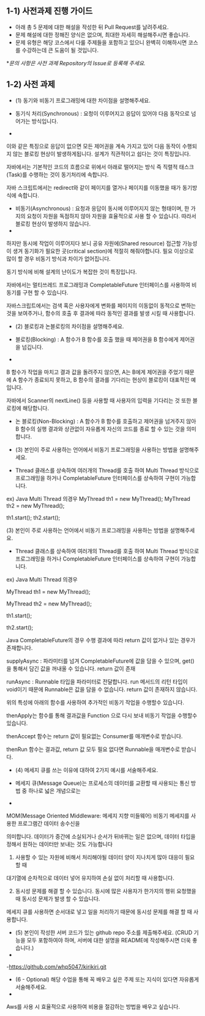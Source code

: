 ## 1-1) 사전과제 진행 가이드

- 아래 총 5 문제에 대한 해설을 작성한 뒤 Pull Request를 날려주세요.
- 문제 해설에 대한 정해진 양식은 없으며, 최대한 자세히 해설해주시면 좋습니다.
- 문제 유형은 해당 코스에서 다룰 주제들을 포함하고 있으니 완벽히 이해하시면 코스를 수강하는데 큰 도움이 될 것입니다.

**문의 사항은 사전 과제 Repository의 Issue로 등록해 주세요.*
  


## 1-2) 사전 과제

- (1) 동기와 비동기 프로그래밍에 대한 차이점을 설명해주세요.

- 동기식 처리(Synchronous) :  요청이 이루어지고 응답이 있어야 다음 동작으로 넘어가는 방식입니다. 
- 
이와 같은 특징으로 응답이 없으면 모든 제어권을 계속 가지고 있어 다음 동작이 수행되지 않는 블로킹 현상이 발생하게됩니다. 설계가 직관적이고 쉽다는 것이 특징입니다.

자바에서는 기본적인 코드의 흐름으로 위에서 아래로 떨어지는 방식 즉 직렬적 태스크(Task)를 수행하는 것이 동기처리에 속합니다.

자바 스크립트에서는 redirect와 같이 페이지를 열거나 페이지를 이동했을 때가 동기방식에 속합니다.


- 비동기(Asynchronous) : 요청과 응답이 동시에 이루어지지 않는 형태이며, 한 가지의 요청이 자원을 독점하지 않아 자원을 효율적으로 사용 할 수 있습니다. 따라서 블로킹 현상이 발생하지 않습니다.
- 
 하지만 동시에 작업이 이루어지다 보니 공유 자원에(Shared resource) 접근할 가능성이 생겨 동기화가 필요한 곳(critical section)에 적절히 해줘야합니다. 필요 이상으로 많이 할 경우 비동기 방식과 차이가 없어집니다.
 
동기 방식에 비해 설계의 난이도가 복잡한 것이 특징입니다.

자바에서는 멀티쓰레드 프로그래밍과 CompletableFuture 인터페이스를 사용하여 비동기를 구현 할 수 있습니다.

자바스크립트에서는 검색 혹은 사용자에게 변화를 페이지의 이동없이 동적으로 변하는 것을 보여주거나, 함수의 호출 후 결과에 따라 동적인 결과를 발생 시킬 때 사용합니다.


- (2) 블로킹과 논블로킹의 차이점을 설명해주세요.

- 블로킹(Blocking) : A 함수가 B 함수를 호출 했을 때 제어권을 B 함수에게 제어권을 넘깁니다.
- 
B 함수가 작업을 마치고 결과 값을 돌려주지 않으면, A는 B에게 제어권을 주었기 때문에 A 함수가 종료되지 못하고, B 함수의 결과를 기다리는 현상이 블로킹이 대표적인 예입니다.


자바에서 Scanner의 nextLine()  등을 사용할 때 사용자의 입력을 기다리는 것 또한 블로킹에 해당합니다.


- 논 블로킹(Non-Blocking) : A 함수가 B 함수를 호출하고 제어권을 넘겨주지 않아 B 함수의 실행 결과와 상관없이
자유롭게 자신의 코드를 종료 할 수 있는 것을 의미합니다.


- (3) 본인이 주로 사용하는 언어에서 비동기 프로그래밍을 사용하는 방법을 설명해주세요.

- Thread 클래스를 상속하여 여러개의 Thread를 호출 하여 Multi Thread 방식으로 프로그래밍을 하거나
CompletableFuture 인터페이스를 상속하여 구현이 가능합니다.

ex) Java Multi Thread 의경우 
MyThread th1 = new MyThread();
MyThread th2 = new MyThread();
		
th1.start();
th2.start(); 

(3) 본인이 주로 사용하는 언어에서 비동기 프로그래밍을 사용하는 방법을 설명해주세요.

- Thread 클래스를 상속하여 여러개의 Thread를 호출 하여 Multi Thread 방식으로 프로그래밍을 하거나
CompletableFuture 인터페이스를 상속하여 구현이 가능합니다.

ex) Java Multi Thread 의경우 

MyThread th1 = new MyThread();

MyThread th2 = new MyThread();
		
th1.start();

th2.start(); 

Java CompletableFuture의 경우 수행 결과에 따라 return 값이 없거나 있는 경우가 존재합니다.

supplyAsync : 파라미터를 넘겨 CompletableFuture에 값을 담을 수 있으며, get()을 통해서 담긴 값을 꺼내올 수 있습니다. return 값이 존재

runAsync : Runnable 타입을 파라미터로 전달합니다.  run 메서드의 리턴 타입이 void이기 때문에 Runnable은 값을 담을 수 없습니다. return 값이 존재하지 않습니다.

위의 특성에 아래의 함수를 사용하여 추가적인 비동기 작업을 수행할수 있습니다.

thenApply는 함수를 통해 결과값을 Function 으로 다시 보내 비동기 작업을 수행할수 있습니다.

thenAccept 함수는 return 값이 필요없는 Consumer를 매개변수로 받습니다.

thenRun 함수는 결과값, return 값 모두 필요 없다면 Runnable을 매개변수로 받습니다.


- (4) 메세지 큐를 쓰는 이유에 대하여 2가지 예시를 서술해주세요.

- 메세지 큐(Message Queue)는 프로세스의 데이터를 교환할 때 사용되는 통신 방법 중 하나로 넓은 개념으로는 
- 
MOM(Message Oriented Middleware: 메세지 지향 미들웨어) 비동기 메세지를 사용한 프로그램간 데이터 송수신을 

의미합니다. 데이터가 중간에 소실되거나 순서가 뒤바뀌는 일은 없으며, 데이터 타입을 정해서 원하는 데이터만 보내는 것도 가능합니다

1) 사용할 수 있는 자원에 비해서 처리해야될 데이터 양이 지나치게 많아 대응이 필요할 때

대기열에 순차적으로 데이터 넣어 유지하여 손실 없이 처리할 때 사용합니다.

2) 동시성 문제를 해결 할 수 있습니다. 동시에 많은 사용자가 한가지의 행위 요청했을 때 동시성 문제가 발생 할 수 있습니다.

메세지 큐를 사용하면 순서대로 넣고 일을 처리하기 때문에 동시성 문제를 해결 할 때 사용합니다.

- (5) 본인이 작성한 서버 코드가 있는 github repo 주소를 제출해주세요. (CRUD 기능을 모두 포함하여야 하며, 서버에 대한 설명을 README에 작성해주시면 더욱 좋습니다.) 
- 
-https://github.com/whp5047/kirikiri.git


- (6 - Optional) 해당 수업을 통해 꼭 배우고 싶은 주제 또는 지식이 있다면 자유롭게 서술해주세요.
- 
Aws를 사용 시 효율적으로 사용하여 비용을 절감하는 방법을 배우고 싶습니다.
